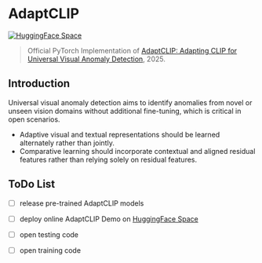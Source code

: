 
# AdaptCLIP

[![HuggingFace Space](https://img.shields.io/badge/🤗-HuggingFace%20Space-cyan.svg)](https://huggingface.co/spaces/csgaobb/AdaptCLIP)

> Official PyTorch Implementation of [AdaptCLIP: Adapting CLIP for Universal Visual Anomaly Detection](https://www.arxiv.org/pdf/2505.09926), 2025.



## Introduction 
Universal visual anomaly detection aims to identify anomalies from novel or unseen vision domains without additional fine-tuning, which is critical in open scenarios. 

- Adaptive visual and textual representations should be learned alternately rather than jointly.
- Comparative learning should incorporate contextual and aligned residual features rather than relying solely on residual features.

## ToDo List
- [ ] release pre-trained AdaptCLIP models
- [ ] deploy online AdaptCLIP Demo on [HuggingFace Space](https://huggingface.co/spaces/csgaobb/AdaptCLIP)
- [ ] open testing code
- [ ] open training code




